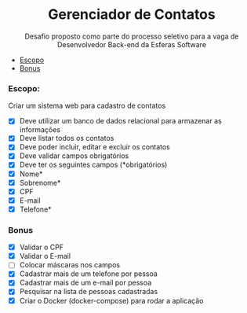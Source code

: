 <h1 align="center">Gerenciador de Contatos</h1>
<p align="center">Desafio proposto como parte do processo seletivo para a vaga de Desenvolvedor Back-end da Esferas Software</p>

   * [Escopo](#escopo)
   * [Bonus](#bonus)

### Escopo:
Criar um sistema web para cadastro de contatos

- [x] Deve utilizar um banco de dados relacional para armazenar as informações
- [x] Deve listar todos os contatos
- [x] Deve poder incluir, editar e excluir os contatos
- [x] Deve validar campos obrigatórios
- [x] Deve ter os seguintes campos (*obrigatórios)
- [x] Nome*
- [x] Sobrenome*
- [x] CPF
- [x] E-mail
- [x] Telefone*

### Bonus
- [x] Validar o CPF
- [x] Validar o E-mail
- [ ] Colocar máscaras nos campos
- [x] Cadastrar mais de um telefone por pessoa
- [x] Cadastrar mais de um e-mail por pessoa
- [x] Pesquisar na lista de pessoas cadastradas
- [x] Criar o Docker (docker-compose) para rodar a aplicação